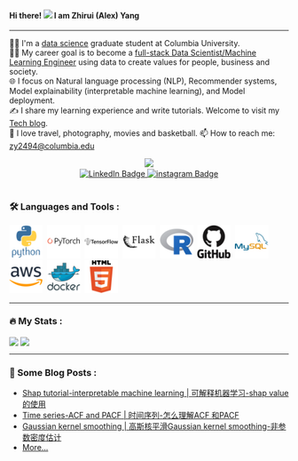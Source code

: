 <h4>
  Hi there!
  <img src="https://media.giphy.com/media/hvRJCLFzcasrR4ia7z/giphy.gif" width="50"/>
  I am Zhirui (Alex) Yang
</h4>

---

:man_student: I'm a [data science](https://datascience.columbia.edu/education/programs/m-s-in-data-science/) graduate student at Columbia University. \
:man_technologist: My career goal is to become a [full-stack Data Scientist/Machine Learning Engineer](https://towardsdatascience.com/full-stack-data-scientist-a-jack-of-all-trades-6490e007298) using data to create values for people, business and society. \
:globe_with_meridians: I focus on Natural language processing (NLP), Recommender systems, Model explainability (interpretable machine learning), and Model deployment. \
:writing_hand: I share my learning experience and write tutorials. Welcome to visit my [Tech blog](https://blog.csdn.net/qq_41103204). \
:basketball: I love travel, photography, movies and basketball.
:mailbox: How to reach me: zy2494@columbia.edu



<div id="header" align="center">
  <img src="https://media.giphy.com/media/gjrYDwbjnK8x36xZIO/giphy.gif" width="300"/>
</div>
<div id="badges" align="center">
  <a href="https://www.linkedin.com/in/zhiruiyang/">
    <img src="https://img.shields.io/badge/LinkedIn-blue?style=for-the-badge&logo=linkedin&logoColor=white" alt="LinkedIn Badge"/>
  </a>
  <a href="https://blog.csdn.net/qq_41103204">
    <img src="https://img.shields.io/badge/-Tech%20Blog-brightgreen?style=for-the-badge&logo=rss&logoColor=white" alt="instagram Badge"/>
  </a>
</div>
<div id="profile-views" align="center">
  <img src="https://komarev.com/ghpvc/?username=Alex2Yang97&style=flat-square&color=blue" alt=""/>
</div>


### :hammer_and_wrench: Languages and Tools :

<div>
  <img src="https://github.com/devicons/devicon/blob/master/icons/python/python-original-wordmark.svg" title="python" alt="python" width="60" height="60"/>&nbsp;
  <img src="https://github.com/devicons/devicon/blob/master/icons/pytorch/pytorch-original-wordmark.svg" title="pytorch" alt="pytorch" width="60" height="60"/>&nbsp;
  <img src="https://github.com/devicons/devicon/blob/master/icons/tensorflow/tensorflow-line-wordmark.svg" title="tensorflow" alt="tensorflow" width="60" height="60"/>&nbsp;
  <img src="https://github.com/devicons/devicon/blob/master/icons/flask/flask-original-wordmark.svg" title="flask" alt="flask" width="60" height="60"/>&nbsp;
  <img src="https://github.com/devicons/devicon/blob/master/icons/r/r-original.svg" title="r" alt="r" width="60" height="60"/>&nbsp;
  <img src="https://github.com/devicons/devicon/blob/master/icons/github/github-original-wordmark.svg" title="github" alt="github" width="60" height="60"/>&nbsp;
  <img src="https://github.com/devicons/devicon/blob/master/icons/mysql/mysql-original-wordmark.svg" title="mysql" alt="mysql" width="60" height="60"/>&nbsp;
  <img src="https://github.com/devicons/devicon/blob/master/icons/amazonwebservices/amazonwebservices-original-wordmark.svg" title="aws" alt="aws" width="60" height="60"/>&nbsp;
  <img src="https://github.com/devicons/devicon/blob/master/icons/docker/docker-original-wordmark.svg" title="docker" alt="docker" width="60" height="60"/>&nbsp;
  <img src="https://github.com/devicons/devicon/blob/master/icons/html5/html5-original-wordmark.svg" title="html" alt="html" width="60" height="60"/>&nbsp;
</div>

---

### :fire: My Stats :

<div id="github-stat" align="left">
  <a>
    <img height="180" align="center" src="https://github-readme-stats.vercel.app/api?username=Alex2Yang97&count_private=true&show_icons=true&theme=radical" />
  </a>
  <a>
    <img height="180"  align="center" src="https://github-readme-stats.vercel.app/api/top-langs/?username=Alex2Yang97&layout=compact&theme=radical" />
  </a>
  
</div>  

---



### :luggage: Some Blog Posts :

- [Shap tutorial-interpretable machine learning | 可解释机器学习-shap value的使用](https://blog.csdn.net/qq_41103204/article/details/104896630)
- [Time series-ACF and PACF | 时间序列-怎么理解ACF 和PACF](https://blog.csdn.net/qq_41103204/article/details/105810742)
- [Gaussian kernel smoothing | 高斯核平滑Gaussian kernel smoothing-非参数密度估计](https://blog.csdn.net/qq_41103204/article/details/104755527)
- [More...](https://blog.csdn.net/qq_41103204)

